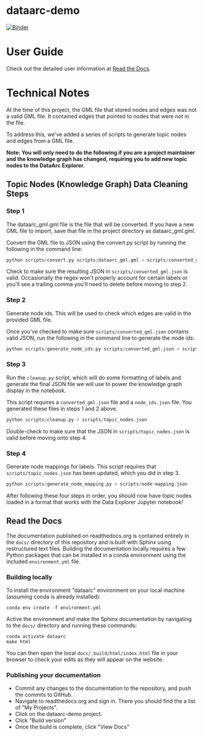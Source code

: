 # dataarc-demo

[![Binder](https://mybinder.org/badge_logo.svg)](https://mybinder.org/v2/gh/aelydens/dataarc-demo/master)

# User Guide

Check out the detailed user information at [Read the Docs](https://dataarc-demo.readthedocs.io/en/latest/).

# Technical Notes

At the time of this project, the GML file that stored nodes and edges was not a valid GML file. It contained edges that pointed to nodes that were not in the file.

To address this, we've added a series of scripts to generate topic nodes and edges from a GML file.

**Note: You will only need to do the following if you are a project maintainer and the knowledge graph has changed, requiring you to add new topic nodes to the DataArc Explorer.**

## Topic Nodes (Knowledge Graph) Data Cleaning Steps

### Step 1

The dataarc_gml.gml file is the file that will be converted. If you have a new GML file to import, save that file in the project directory as dataarc_gml.gml.

Convert the GML file to JSON using the convert.py script by running the following in the command line:

```python
python scripts/convert.py scripts/dataarc_gml.gml > scripts/converted_gml.json
```

Check to make sure the resulting JSON in `scripts/converted_gml.json` is valid. Occasionally the regex won't properly account for certain labels or you'll see a trailing comma you'll need to delete before moving to step 2.

### Step 2

Generate node ids. This will be used to check which edges are valid in the provided GML file.

Once you've checked to make sure `scripts/converted_gml.json` contains valid JSON, run the following in the command line to generate the node ids:

```python
python scripts/generate_node_ids.py scripts/converted_gml.json > scripts/node_ids.json
```

### Step 3

Run the `cleanup.py` script, which will do some formatting of labels and generate the final JSON file we will use to power the knowledge graph display in the notebook.

This script requires a `converted_gml.json` file and a `node_ids.json` file. You generated these files in steps 1 and 2 above.

```python
python scripts/cleanup.py > scripts/topic_nodes.json
```

Double-check to make sure that the JSON in `scripts/topic_nodes.json` is valid before moving onto step 4.

### Step 4

Generate node mappings for labels. This script requires that `scripts/topic_nodes.json` has been updated, which you did in step 3.

```python
python scripts/generate_node_mapping.py > scripts/node-mapping.json
```

After following these four steps in order, you should now have topic nodes loaded in a format that works with the Data Explorer Jupyter notebook!


## Read the Docs

The documentation published on readthedocs.org is contained entirely in the `docs/` directory of this repository and is
built with Sphinx using restructured text files. Building the documentation locally requires a few Python packages that
can be installed in a conda environment using the included `environment.yml` file.


### Building locally

To install the environment "dataarc" environment on your local machine (assuming conda is already installed):

```
conda env create -f environment.yml
```

Active the environment and make the Sphinx documentation by navigating to the `docs/` directory and running these
commands:

```
conda activate dataarc
make html
```

You can then open the local `docs/_build/html/index.html` file in your browser to check your edits as they will appear
on the website.

### Publishing your documentation

- Commit any changes to the documentation to the repository, and push the commits to GitHub.
- Navigate to readthedocs.org and sign in. There you should find the a list of "My Projects".
- Click on the dataarc-demo project.
- Click "Build version" 
- Once the build is complete, click "View Docs"
